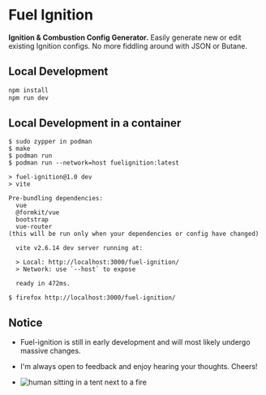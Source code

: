 # Fuel Ignition
**Ignition & Combustion Config Generator.**
Easily generate new or edit existing Ignition configs.
No more fiddling around with JSON or Butane.

## Local Development

```bash
npm install
npm run dev
```

## Local Development in a container

```
$ sudo zypper in podman
$ make
$ podman run
$ podman run --network=host fuelignition:latest

> fuel-ignition@1.0 dev
> vite

Pre-bundling dependencies:
  vue
  @formkit/vue
  bootstrap
  vue-router
(this will be run only when your dependencies or config have changed)

  vite v2.6.14 dev server running at:

  > Local: http://localhost:3000/fuel-ignition/
  > Network: use `--host` to expose

  ready in 472ms.

$ firefox http://localhost:3000/fuel-ignition/
```

## Notice

- Fuel-ignition is still in early development and will most likely undergo massive changes.
- I'm always open to feedback and enjoy hearing your thoughts. Cheers!

- ![human sitting in a tent next to a fire](https://i.imgur.com/LzK3sOo.png)

